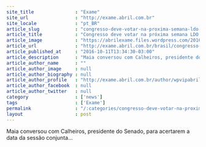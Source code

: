 ```yaml
---
site_title               : "Exame"
site_url                 : "http://exame.abril.com.br"
site_locale              : "pt_BR"
article_slug             : "congresso-deve-votar-na-proxima-semana-ldo-e-credito-do-fies"
article_title            : "Congresso deve votar na próxima semana LDO e crédito do Fies"
article_image            : "https://abrilexame.files.wordpress.com/2016/10/size_960_16_9_img201608232192876168931.jpg?quality=70&strip=all&w=960"
article_url              : "http://exame.abril.com.br/brasil/congresso-deve-votar-na-proxima-semana-ldo-e-credito-do-fies/"
article_published_at     : "2016-10-11T13:34:30-03:00"
article_description      : "Maia conversou com Calheiros, presidente do Senado, para acertarem a data da sessão conjunta..."
article_author_name      : ""
article_author_image     : null
article_author_biography : null
article_author_profile   : "http://exame.abril.com.br/author/wpvipabril/"
article_author_facebook  : null
article_author_twitter   : null
category                 : ['news']
tags                     : ['Exame']
permalink                : "/:categories/congresso-deve-votar-na-proxima-semana-ldo-e-credito-do-fies/"
layout                   : post
---
```


Maia conversou com Calheiros, presidente do Senado, para acertarem a data da sessão conjunta...
